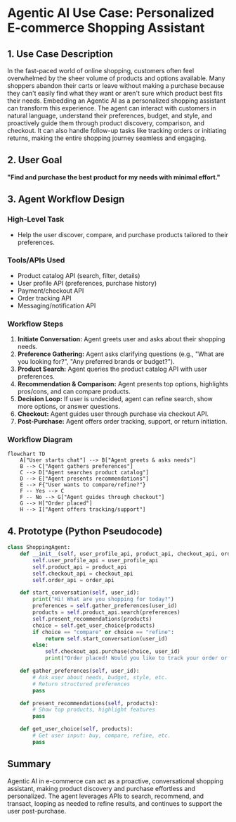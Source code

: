 # Agentic AI Use Case: Personalized E-commerce Shopping Assistant

## 1. Use Case Description

In the fast-paced world of online shopping, customers often feel overwhelmed by the sheer volume of products and options available. Many shoppers abandon their carts or leave without making a purchase because they can't easily find what they want or aren't sure which product best fits their needs. Embedding an Agentic AI as a personalized shopping assistant can transform this experience. The agent can interact with customers in natural language, understand their preferences, budget, and style, and proactively guide them through product discovery, comparison, and checkout. It can also handle follow-up tasks like tracking orders or initiating returns, making the entire shopping journey seamless and engaging.

## 2. User Goal

**"Find and purchase the best product for my needs with minimal effort."**

## 3. Agent Workflow Design

### High-Level Task
- Help the user discover, compare, and purchase products tailored to their preferences.

### Tools/APIs Used
- Product catalog API (search, filter, details)
- User profile API (preferences, purchase history)
- Payment/checkout API
- Order tracking API
- Messaging/notification API

### Workflow Steps
1. **Initiate Conversation:** Agent greets user and asks about their shopping needs.
2. **Preference Gathering:** Agent asks clarifying questions (e.g., "What are you looking for?", "Any preferred brands or budget?").
3. **Product Search:** Agent queries the product catalog API with user preferences.
4. **Recommendation & Comparison:** Agent presents top options, highlights pros/cons, and can compare products.
5. **Decision Loop:** If user is undecided, agent can refine search, show more options, or answer questions.
6. **Checkout:** Agent guides user through purchase via checkout API.
7. **Post-Purchase:** Agent offers order tracking, support, or return initiation.

### Workflow Diagram

```mermaid
flowchart TD
    A["User starts chat"] --> B["Agent greets & asks needs"]
    B --> C["Agent gathers preferences"]
    C --> D["Agent searches product catalog"]
    D --> E["Agent presents recommendations"]
    E --> F{"User wants to compare/refine?"}
    F -- Yes --> C
    F -- No --> G["Agent guides through checkout"]
    G --> H["Order placed"]
    H --> I["Agent offers tracking/support"]
```

## 4. Prototype (Python Pseudocode)

```python
class ShoppingAgent:
    def __init__(self, user_profile_api, product_api, checkout_api, order_api):
        self.user_profile_api = user_profile_api
        self.product_api = product_api
        self.checkout_api = checkout_api
        self.order_api = order_api

    def start_conversation(self, user_id):
        print("Hi! What are you shopping for today?")
        preferences = self.gather_preferences(user_id)
        products = self.product_api.search(preferences)
        self.present_recommendations(products)
        choice = self.get_user_choice(products)
        if choice == "compare" or choice == "refine":
            return self.start_conversation(user_id)
        else:
            self.checkout_api.purchase(choice, user_id)
            print("Order placed! Would you like to track your order or need support?")

    def gather_preferences(self, user_id):
        # Ask user about needs, budget, style, etc.
        # Return structured preferences
        pass

    def present_recommendations(self, products):
        # Show top products, highlight features
        pass

    def get_user_choice(self, products):
        # Get user input: buy, compare, refine, etc.
        pass
```

## Summary

Agentic AI in e-commerce can act as a proactive, conversational shopping assistant, making product discovery and purchase effortless and personalized. The agent leverages APIs to search, recommend, and transact, looping as needed to refine results, and continues to support the user post-purchase. 
